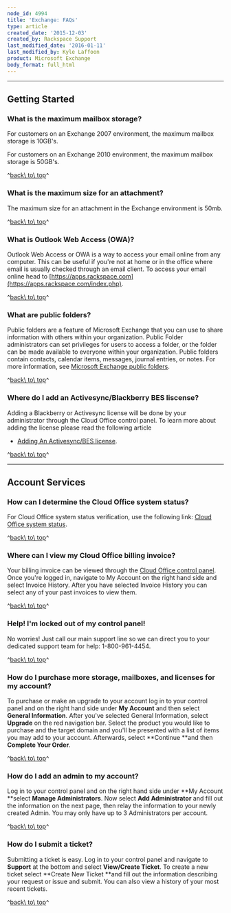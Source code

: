 ```yaml
---
node_id: 4994
title: 'Exchange: FAQs'
type: article
created_date: '2015-12-03'
created_by: Rackspace Support
last_modified_date: '2016-01-11'
last_modified_by: Kyle Laffoon
product: Microsoft Exchange
body_format: full_html
---
```


------------------------------------------------------------------------

Getting Started
---------------

### What is the maximum mailbox storage?

For customers on an Exchange 2007 environment, the maximum mailbox
storage is 10GB's.

For customers on an Exchange 2010 environment, the maximum mailbox
storage is 50GB's.

^[back\\ to\\ top](#top)^

### What is the maximum size for an attachment?

<span>The maximum size for an attachment in the Exchange environment is
50mb.</span>

^[back\\ to\\ top](#top)^

### <span>What is Outlook Web Access (OWA)?</span>

<span>Outlook Web Access or OWA is a way to access your email online
from any computer. This can be useful if you're not at home or in the
office where email is usually checked through an email client. To access
your email online head
to </span>[https://apps.rackspace.com](https://apps.rackspace.com/index.php).

^[back\\ to\\ top](#top)^

### What are public folders?

<span>Public folders are a feature of Microsoft Exchange that you can
use to share information with others within your organization. Public
Folder administrators can set privileges for users to access a folder,
or the folder can be made available to everyone within your
organization. Public folders contain contacts, calendar items, messages,
journal entries, or notes. For more information, see [Microsoft Exchange
public
folders](http://www.rackspace.com/knowledge_center/article/microsoft-exchange-public-folders).</span>

^[back\\ to\\ top](#top)^

### Where do I add an Activesync/Blackberry BES liscense?

<span>Adding a Blackberry or Activesync license will be done by your
administrator through the Cloud Office control panel. To learn more
about adding the license please read the following article
- </span>[Adding An Activesync/BES
license](/how-to/add-an-activesync-or-bes-license).

^[back\\ to\\ top](#top)^

------------------------------------------------------------------------

Account Services
----------------

### How can I determine the Cloud Office system status?

<span>For Cloud Office system status verification, use the following
link: </span>[Cloud Office system
status](http://status.apps.rackspace.com/)<span>.</span>

^[back\\ to\\ top](#top)^

### Where can I view my Cloud Office billing invoice?

Your billing invoice can be viewed through the [Cloud Office control
panel](https://cp.rackspace.com/). Once you're logged in, navigate to My
Account on the right hand side and select Invoice History. After you
have selected Invoice History you can select any of your past invoices
to view them.

^[back\\ to\\ top](#top)^

### Help! I'm locked out of my control panel!

No worries! Just call our main support line so we can direct you to your
dedicated support team for help: 1-800-961-4454.

^[back\\ to\\ top](#top)^

### How do I purchase more storage, mailboxes, and licenses for my account?

To purchase or make an upgrade to your account log in to your control
panel and on the right hand side under **My Account** and then select
**General Information**. After you've selected General Information,
select **Upgrade** on the red navigation bar. Select the product you
would like to purchase and the target domain and you'll be presented
with a list of items you may add to your account. Afterwards, select
**Continue **and then **Complete Your Order**.

^[back\\ to\\ top](#top)^

### How do I add an admin to my account?

Log in to your control panel and on the right hand side under **My
Account **select **Manage Administrators**. Now select **Add
Administrator** and fill out the information on the next page, then
relay the information to your newly created Admin. You may only have up
to 3 Administrators per account.

^[back\\ to\\ top](#top)^

### How do I submit a ticket?

Submitting a ticket is easy. Log in to your control panel and navigate
to **Support** at the bottom and select **View/Create Ticket**. To
create a new ticket select **Create New Ticket **and fill out the
information describing your request or issue and submit. You can also
view a history of your most recent tickets.

^[back\\ to\\ top](#top)^

